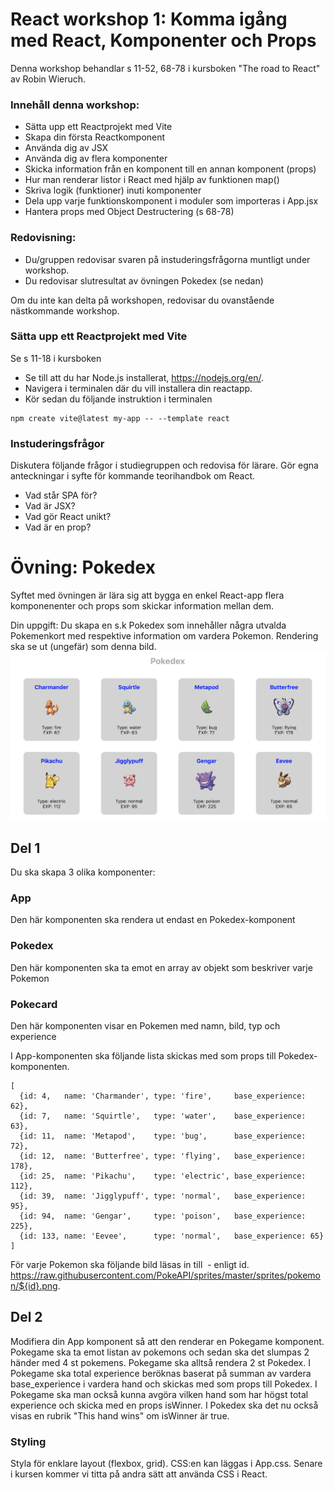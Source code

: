 
# React workshop 1: Komma igång med React, Komponenter och Props

Denna workshop behandlar s 11-52, 68-78 i kursboken "The road to React" av Robin Wieruch.

### Innehåll denna workshop:
* Sätta upp ett Reactprojekt med Vite 
* Skapa din första Reactkomponent
* Använda dig av JSX
* Använda dig av flera komponenter
* Skicka information från en komponent till en annan komponent (props)
* Hur man renderar listor i React med hjälp av funktionen map()
* Skriva logik (funktioner) inuti komponenter
* Dela upp varje funktionskomponent i moduler som importeras i App.jsx
* Hantera props med Object Destructering (s 68-78)

### Redovisning:
* Du/gruppen redovisar svaren på instuderingsfrågorna muntligt under workshop. 
* Du redovisar slutresultat av övningen Pokedex (se nedan) 

Om du inte kan delta på workshopen, redovisar du ovanstående nästkommande workshop.


### Sätta upp ett Reactprojekt med Vite 

Se s 11-18 i kursboken

* Se till att du har Node.js installerat, https://nodejs.org/en/. 
* Navigera i terminalen där du vill installera din reactapp.
* Kör sedan du följande instruktion i terminalen

```
npm create vite@latest my-app -- --template react
```

### Instuderingsfrågor

Diskutera följande frågor i studiegruppen och redovisa för lärare. Gör egna anteckningar i syfte för kommande teorihandbok om React.

* Vad står SPA för?
* Vad är JSX?
* Vad gör React unikt?
* Vad är en prop? 

# Övning: Pokedex

Syftet med övningen är lära sig att bygga en enkel React-app flera komponenenter och props som skickar information mellan dem.

Din uppgift: Du skapa en s.k Pokedex som innehåller några utvalda Pokemenkort med respektive information om vardera Pokemon. Rendering ska se ut (ungefär) som denna bild. 
![Pokedex](/pokedex.png)

## Del 1

Du ska skapa 3 olika komponenter: 

### App 
Den här komponenten ska rendera ut endast en Pokedex-komponent

### Pokedex 
Den här komponenten ska ta emot en array av objekt som beskriver varje Pokemon

### Pokecard
Den här komponenten visar en Pokemen med namn, bild, typ och experience 

I App-komponenten ska följande lista skickas med som props till Pokedex-komponenten.

```
[
  {id: 4,   name: 'Charmander', type: 'fire',     base_experience: 62},
  {id: 7,   name: 'Squirtle',   type: 'water',    base_experience: 63},
  {id: 11,  name: 'Metapod',    type: 'bug',      base_experience: 72},
  {id: 12,  name: 'Butterfree', type: 'flying',   base_experience: 178},
  {id: 25,  name: 'Pikachu',    type: 'electric', base_experience: 112},
  {id: 39,  name: 'Jigglypuff', type: 'normal',   base_experience: 95},
  {id: 94,  name: 'Gengar',     type: 'poison',   base_experience: 225},
  {id: 133, name: 'Eevee',      type: 'normal',   base_experience: 65}
]
```

För varje Pokemon ska följande bild läsas in till <img src=""> - enligt id.
https://raw.githubusercontent.com/PokeAPI/sprites/master/sprites/pokemon/${id}.png.

## Del 2

Modifiera din App komponent så att den renderar en Pokegame komponent. Pokegame ska ta emot listan av pokemons och sedan ska det slumpas 2 händer med 4 st pokemens. Pokegame ska alltså rendera 2 st Pokedex. 
I Pokegame ska total experience beröknas baserat på summan av vardera base_experience i vardera hand och skickas med som props till Pokedex. 
I Pokegame ska man också kunna avgöra vilken hand som har högst total experience och skicka med en props isWinner. I Pokedex ska det nu också visas en rubrik "This hand wins" om isWinner är true. 

### Styling

Styla för enklare layout (flexbox, grid). CSS:en kan läggas i App.css. Senare i kursen kommer vi titta på andra sätt att använda CSS i React.
